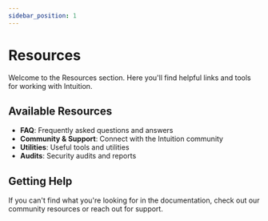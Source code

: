 ```yaml
---
sidebar_position: 1
---
```


# Resources

Welcome to the Resources section. Here you'll find helpful links and tools for working with Intuition.

## Available Resources

- **FAQ**: Frequently asked questions and answers
- **Community & Support**: Connect with the Intuition community
- **Utilities**: Useful tools and utilities
- **Audits**: Security audits and reports

## Getting Help

If you can't find what you're looking for in the documentation, check out our community resources or reach out for support. 